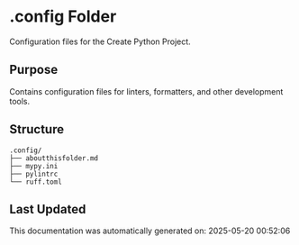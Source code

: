 <!-- filepath: /home/michaelnewham/bin/python_projects/create_python_project/.config/aboutthisfolder.md -->
# .config Folder

Configuration files for the Create Python Project.

## Purpose

Contains configuration files for linters, formatters, and other development tools.

## Structure

```
.config/
├── aboutthisfolder.md
├── mypy.ini
├── pylintrc
└── ruff.toml
```

## Last Updated

This documentation was automatically generated on: 2025-05-20 00:52:06
